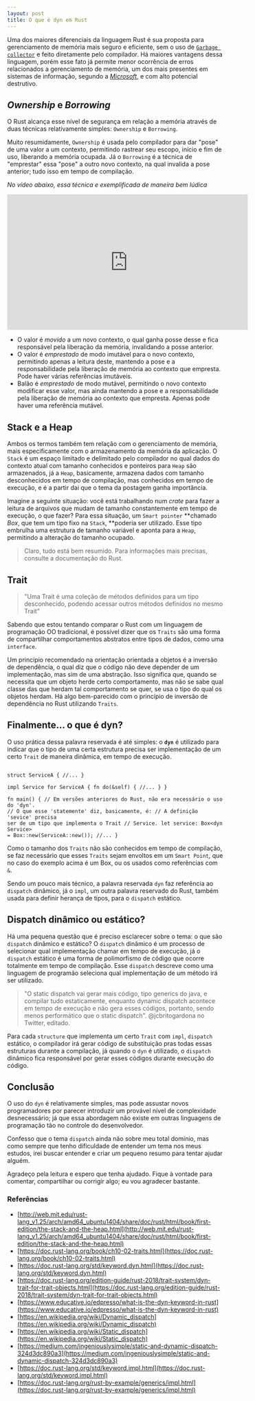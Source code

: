 ```yaml
---
layout: post
title: O que é dyn em Rust
---
```


Uma dos maiores diferenciais da linguagem Rust é sua proposta para gerenciamento
de memória mais seguro e eficiente, sem o uso de [`Garbage
collector`](https://en.wikipedia.org/wiki/Garbage_collection_(computer_science))
e feito diretamente pelo compilador. Há maiores vantagens dessa linguagem, porém
esse fato já permite menor ocorrência de erros relacionados a gerenciamento de
memória, um dos mais presentes em sistemas de informação, segundo a
*[Microsoft](https://msrc-blog.microsoft.com/2019/07/18/we-need-a-safer-systems-programming-language/)*,
e com alto potencial destrutivo.

## *Ownership* e *Borrowing*

O Rust alcança esse nível de segurança em relação a memória através de duas
técnicas relativamente simples: `Ownership` e `Borrowing`.

Muito resumidamente, `Ownership` é usada pelo compilador para dar "pose" de uma
valor a um contexto, permitindo rastrear seu escopo, início e fim de uso,
liberando a memória ocupada. Já o `Borrowing` é a técnica de "emprestar" essa
"pose" a outro novo contexto, na qual invalida a pose anterior; tudo isso em
tempo de compilação.

*No vídeo abaixo, essa técnica e exemplificada de maneira bem lúdica*

<iframe width="560" height="315"
    src="https://www.youtube.com/embed/rEsoImv7vq8?si=59lCTFbSYZz_xvRc"
    title="YouTube video player" frameborder="0" allow="accelerometer; autoplay;
    clipboard-write; encrypted-media; gyroscope; picture-in-picture; web-share"
    referrerpolicy="strict-origin-when-cross-origin" allowfullscreen></iframe>

- O valor é *movido* a um novo contexto, o qual ganha posse desse e fica
responsável pela liberação da memória, invalidando a posse anterior.
- O valor é *emprestado* de modo imutável para o novo contexto, permitindo
apenas a leitura deste, mantendo a pose e a responsabilidade pela liberação de
memória ao contexto que empresta. Pode haver várias referências imutáveis.
- Balão é *emprestado* de modo mutável, permitindo o novo contexto modificar
esse valor, mas ainda mantendo a pose e a responsabilidade pela liberação de
memória ao contexto que empresta. Apenas pode haver uma referência mutável.

## Stack e a Heap

Ambos os termos também tem relação com o gerenciamento de memória, mais
especificamente com o armazenamento da memória da aplicação. O `Stack` é um
espaço limitado e delimitado pelo compilador no qual dados do contexto atual com
tamanho conhecidos e ponteiros para `Heap` são armazenados, já a `Heap`,
basicamente, armazena dados com tamanho desconhecidos em tempo de compilação,
mas conhecidos em tempo de execução, e é a partir dai que o tema da postagem
ganha importância.

Imagine a seguinte situação: você está trabalhando num *crate* para fazer a
leitura de arquivos que mudam de tamanho constantemente em tempo de execução, o
que fazer? Para essa situação, um `Smart pointer` **chamado *Box*, que tem um
tipo fixo na `Stack`, **poderia ser utilizado. Esse tipo embrulha uma estrutura
de tamanho variável e aponta para a `Heap`, permitindo a alteração do tamanho
ocupado.

> Claro, tudo está bem resumido. Para informações mais precisas, consulte a
> documentação do Rust.

## Trait

> "Uma Trait é uma coleção de métodos definidos para um tipo desconhecido,
> podendo acessar outros métodos definidos no mesmo Trait"

Sabendo que estou tentando comparar o Rust com um linguagem de programação OO
tradicional, é possível dizer que os `Traits` são uma forma de compartilhar
comportamentos abstratos entre tipos de dados, como uma `interface`.

Um princípio recomendado na orientação orientada a objetos é a inversão de
dependência, o qual diz que o código não deve depender de um implementação, mas
sim de uma abstração. Isso significa que, quando se necessita que um objeto
herde certo comportamento, mas não se sabe qual classe das que herdam tal
comportamento se quer, se usa o tipo do qual os objetos herdam. Há algo
bem-parecido com o princípio de inversão de dependência no Rust utilizando
`Traits`*.*

## Finalmente... o que é dyn?

O uso prática dessa palavra reservada é até simples: o **`dyn`** é utilizado
para indicar que o tipo de uma certa estrutura precisa ser implementação de um
certo `Trait` de maneira dinâmica, em tempo de execução.

``` trait Service { fn do(&self); fn get(&self) { //... } }

struct ServiceA { //... }

impl Service for ServiceA { fn do(&self) { //... } }

fn main() { // Em versões anteriores do Rust, não era necessário o uso do 'dyn'.
// O que esse 'statemente' diz, basicamente, é: // A definição 'sevice' precisa
ser de um tipo que implementa o Trait // Service. let service: Box<dyn Service>
= Box::new(ServiceA::new()); //... }

```

Como o tamanho dos `Traits` não são conhecidos em tempo de compilação, se faz
necessário que esses `Traits` sejam envoltos em um `Smart Point`*,* que no caso
do exemplo acima é um Box, ou os usados como referências com `&`.

Sendo um pouco mais técnico, a palavra reservada `dyn` faz referência ao
`dispatch` dinâmico, já o `impl`, um outra palavra reservado do Rust, também
usada para definir herança de tipos, para o `dispatch` estático.

## Dispatch dinâmico ou estático?

Há uma pequena questão que é preciso esclarecer sobre o tema: o que são
`dispatch` dinâmico e estático? O `dispatch` dinâmico é um processo de
selecionar qual implementação chamar em tempo de execução, já o `dispatch`
estático é uma forma de polimorfismo de código que ocorre totalmente em tempo de
compilação. Esse `dispatch` descreve como uma linguagem de programão seleciona
qual implementação de um método irá ser utilizado.

> "O static dispatch vai gerar mais código, tipo generics do java, e compilar
> tudo estaticamente, enquanto dynamic dispatch acontece em tempo de execução e
> não gera esses códigos, portanto, sendo menos performático que o static
> dispatch". @jcbritogardona no Twitter, editado.

Para cada `structure` que implementa um certo `Trait` com `impl`, `dispatch`
estático, o compilador irá gerar código de substituição pras todas essas
estruturas durante a compilação, já quando o `dyn` é utilizado, o `dispatch`
dinâmico fica responsável por gerar esses códigos durante execução do código.

## Conclusão

O uso do `dyn` é relativamente simples, mas pode assustar novos programadores
por parecer introduzir um provável nível de complexidade desnecessário; já que
essa abordagem não existe em outras linguagens de programação tão no controle do
desenvolvedor.

Confesso que o tema `dispatch` ainda não sobre meu total domínio, mas como
sempre que tenho dificuldade de entender um tema nos meus estudos, irei buscar
entender e criar um pequeno resumo para tentar ajudar alguém.

Agradeço pela leitura e espero que tenha ajudado. Fique à vontade para comentar,
compartilhar ou corrigir algo; eu vou agradecer bastante.

### Referências

- [http://web.mit.edu/rust-lang_v1.25/arch/amd64_ubuntu1404/share/doc/rust/html/book/first-edition/the-stack-and-the-heap.html](http://web.mit.edu/rust-lang_v1.25/arch/amd64_ubuntu1404/share/doc/rust/html/book/first-edition/the-stack-and-the-heap.html)
- [https://doc.rust-lang.org/book/ch10-02-traits.html](https://doc.rust-lang.org/book/ch10-02-traits.html)
- [https://doc.rust-lang.org/std/keyword.dyn.html](https://doc.rust-lang.org/std/keyword.dyn.html)
- [https://doc.rust-lang.org/edition-guide/rust-2018/trait-system/dyn-trait-for-trait-objects.html](https://doc.rust-lang.org/edition-guide/rust-2018/trait-system/dyn-trait-for-trait-objects.html)
- [https://www.educative.io/edpresso/what-is-the-dyn-keyword-in-rust](https://www.educative.io/edpresso/what-is-the-dyn-keyword-in-rust)
- [https://en.wikipedia.org/wiki/Dynamic_dispatch](https://en.wikipedia.org/wiki/Dynamic_dispatch)
- [https://en.wikipedia.org/wiki/Static_dispatch](https://en.wikipedia.org/wiki/Static_dispatch)
- [https://medium.com/ingeniouslysimple/static-and-dynamic-dispatch-324d3dc890a3](https://medium.com/ingeniouslysimple/static-and-dynamic-dispatch-324d3dc890a3)
- [https://doc.rust-lang.org/std/keyword.impl.html](https://doc.rust-lang.org/std/keyword.impl.html)
- [https://doc.rust-lang.org/rust-by-example/generics/impl.html](https://doc.rust-lang.org/rust-by-example/generics/impl.html)
